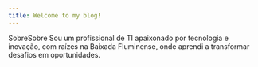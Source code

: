 ```yaml
---
title: Welcome to my blog!
---
```


SobreSobre
Sou um profissional de TI apaixonado por tecnologia e inovação, com raízes na Baixada Fluminense, onde aprendi a transformar desafios em oportunidades.
